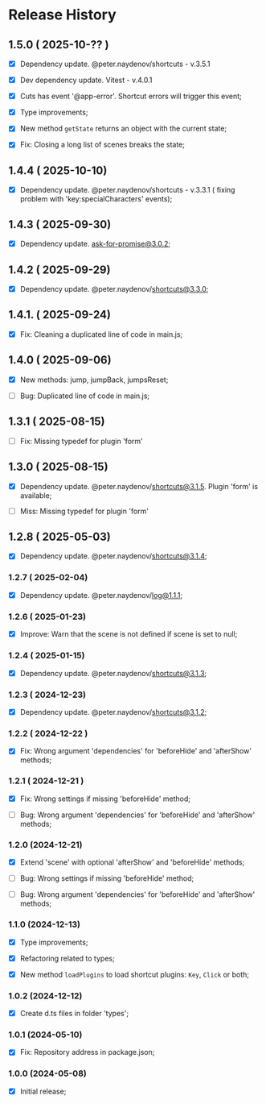 # Release History


## 1.5.0 ( 2025-10-?? )
- [x] Dependency update. @peter.naydenov/shortcuts - v.3.5.1
- [x] Dev dependency update. Vitest - v.4.0.1
- [x] Cuts has event '@app-error'. Shortcut errors will trigger this event;
- [x] Type improvements;
- [x] New method `getState` returns an object with the current state;
- [x] Fix: Closing a long list of scenes breaks the state;




## 1.4.4 ( 2025-10-10)
- [x] Dependency update. @peter.naydenov/shortcuts - v.3.3.1 ( fixing problem with 'key:specialCharacters' events);



## 1.4.3 ( 2025-09-30)
- [x] Dependency update. ask-for-promise@3.0.2;



## 1.4.2 ( 2025-09-29)
- [x] Dependency update. @peter.naydenov/shortcuts@3.3.0;

## 1.4.1. ( 2025-09-24)
- [x] Fix: Cleaning a duplicated line of code in main.js;



## 1.4.0 ( 2025-09-06)
- [x] New methods: jump, jumpBack, jumpsReset;
- [ ] Bug: Duplicated line of code in main.js;


## 1.3.1 ( 2025-08-15)
- [ ] Fix: Missing typedef for plugin 'form'


## 1.3.0 ( 2025-08-15)
- [x] Dependency update. @peter.naydenov/shortcuts@3.1.5. Plugin 'form' is available;
- [ ] Miss: Missing typedef for plugin 'form'



## 1.2.8 ( 2025-05-03)
- [x] Dependency update. @peter.naydenov/shortcuts@3.1.4;


### 1.2.7 ( 2025-02-04)
- [x] Dependency update. @peter.naydenov/log@1.1.1;



### 1.2.6 ( 2025-01-23)
- [x] Improve: Warn that the scene is not defined if scene is set to null;



### 1.2.4 ( 2025-01-15)
- [x] Dependency update. @peter.naydenov/shortcuts@3.1.3;



### 1.2.3 ( 2024-12-23)
- [x] Dependency update. @peter.naydenov/shortcuts@3.1.2;



### 1.2.2 ( 2024-12-22 )
- [x] Fix: Wrong argument 'dependencies' for 'beforeHide' and 'afterShow' methods;



### 1.2.1 ( 2024-12-21 )
- [x] Fix: Wrong settings if missing 'beforeHide' method;
- [ ] Bug: Wrong argument 'dependencies' for 'beforeHide' and 'afterShow' methods;


### 1.2.0 (2024-12-21)
- [x] Extend 'scene' with optional 'afterShow' and 'beforeHide' methods;
- [ ] Bug: Wrong settings if missing 'beforeHide' method;
- [ ] Bug: Wrong argument 'dependencies' for 'beforeHide' and 'afterShow' methods;



### 1.1.0 (2024-12-13)
- [x] Type improvements;
- [x] Refactoring related to types;
- [x] New method `loadPlugins` to load shortcut plugins: `Key`, `Click` or both;



### 1.0.2 (2024-12-12)
- [x] Create d.ts files in folder 'types';



### 1.0.1 (2024-05-10)
- [x] Fix: Repository address in package.json;



### 1.0.0 (2024-05-08)
- [x] Initial release;


